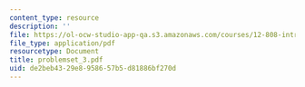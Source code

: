 ```yaml
---
content_type: resource
description: ''
file: https://ol-ocw-studio-app-qa.s3.amazonaws.com/courses/12-808-introduction-to-observational-physical-oceanography-fall-2004/de2beb4329e8958657b5d81886bf270d_problemset_3.pdf
file_type: application/pdf
resourcetype: Document
title: problemset_3.pdf
uid: de2beb43-29e8-9586-57b5-d81886bf270d
---
```

